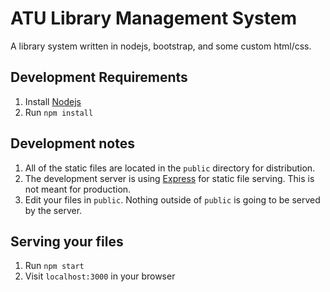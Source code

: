 ATU Library Management System
===

A library system written in nodejs, bootstrap, and some custom html/css.

Development Requirements
---

1. Install [Nodejs](https://nodejs.org)
1. Run `npm install`

Development notes
---

1. All of the static files are located in the `public` directory for distribution.
1. The development server is using [Express](https://expressjs.com/) for static file serving. This is not meant for production.
1. Edit your files in `public`. Nothing outside of `public` is going to be served by the server.

Serving your files
---

1. Run `npm start`
1. Visit `localhost:3000` in your browser